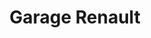 ---
title: "Garage Renault"
url: /pierrefontaine-les-varans/garage-renault/
shop: réparation de voitures
---